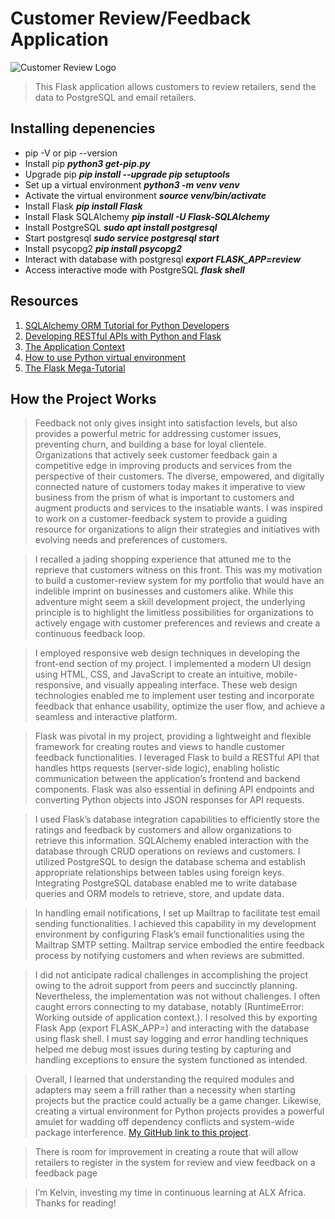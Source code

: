 # Customer Review/Feedback Application
![Customer Review Logo](https://previews.123rf.com/images/valentint/valentint1610/valentint161004490/65580547-customer-reviews-icon-internet-button-on-white-background.jpg)

> This Flask application allows customers to review retailers, send the data to PostgreSQL and email retailers.
## Installing depenencies
- pip -V or pip --version
- Install pip ***python3 get-pip.py***
- Upgrade pip ***pip install --upgrade pip setuptools***
- Set up a virtual environment ***python3 -m venv venv***
- Activate the virtual environment ***source venv/bin/activate***
- Install Flask ***pip install Flask***
- Install Flask SQLAlchemy ***pip install -U Flask-SQLAlchemy***
- Install PostgreSQL ***sudo apt install postgresql***
- Start postgresql ***sudo service postgresql start***
- Install psycopg2 ***pip install psycopg2***
- Interact with database with postgresql ***export FLASK_APP=review***
- Access interactive mode with PostgreSQL ***flask shell***

## Resources
1. [SQLAlchemy ORM Tutorial for Python Developers](https://auth0.com/blog/sqlalchemy-orm-tutorial-for-python-developers/)
2. [Developing RESTful APIs with Python and Flask](https://auth0.com/blog/developing-restful-apis-with-python-and-flask/)
3. [The Application Context](https://flask.palletsprojects.com/en/2.3.x/appcontext/)
4. [How to use Python virtual environment](https://stackoverflow.com/questions/35017160/how-to-use-virtualenv-with-python)
5. [The Flask Mega-Tutorial](https://blog.miguelgrinberg.com/post/the-flask-mega-tutorial-part-i-hello-world)

## How the Project Works
> Feedback not only gives insight into satisfaction levels, but also provides a powerful metric for addressing customer issues, preventing churn, and building a base for loyal clientele. Organizations that actively seek customer feedback gain a competitive edge in improving products and services from the perspective of their customers. The diverse, empowered, and digitally connected nature of customers today makes it imperative to view business from the prism of what is important to customers and augment products and services to the insatiable wants. I was inspired to work on a customer-feedback system to provide a guiding resource for organizations to align their strategies and initiatives with evolving needs and preferences of customers.

> I recalled a jading shopping experience that attuned me to the reprieve that customers witness on this front. This was my motivation to build a customer-review system for my portfolio that would have an indelible imprint on businesses and customers alike. While this adventure might seem a skill development project, the underlying principle is to highlight the limitless possibilities for organizations to actively engage with customer preferences and reviews and create a continuous feedback loop.

> I employed responsive web design techniques in developing the front-end section of my project. I implemented a modern UI design using HTML, CSS, and JavaScript to create an intuitive, mobile-responsive, and visually appealing interface. These web design technologies enabled me to implement user testing and incorporate feedback that enhance usability, optimize the user flow, and achieve a seamless and interactive platform.

> Flask was pivotal in my project, providing a lightweight and flexible framework for creating routes and views to handle customer feedback functionalities. I leveraged Flask to build a RESTful API that handles https requests (server-side logic), enabling holistic communication between the application’s frontend and backend components. Flask was also essential in defining API endpoints and converting Python objects into JSON responses for API requests.

> I used Flask’s database integration capabilities to efficiently store the ratings and feedback by customers and allow organizations to retrieve this information. SQLAlchemy enabled interaction with the database through CRUD operations on reviews and customers. I utilized PostgreSQL to design the database schema and establish appropriate relationships between tables using foreign keys. Integrating PostgreSQL database enabled me to write database queries and ORM models to retrieve, store, and update data.

> In handling email notifications, I set up Mailtrap to facilitate test email sending functionalities. I achieved this capability in my development environment by configuring Flask’s email functionalities using the Mailtrap SMTP setting. Mailtrap service embodied the entire feedback process by notifying customers and when reviews are submitted.

> I did not anticipate radical challenges in accomplishing the project owing to the adroit support from peers and succinctly planning.  Nevertheless, the implementation was not without challenges. I often caught errors connecting to my database, notably (RuntimeError: Working outside of application context.). I resolved this by exporting Flask App (export FLASK_APP=<filename>) and interacting with the database using flask shell. I must say logging and error handling techniques helped me debug most issues during testing by capturing and handling exceptions to ensure the system functioned as intended.

> Overall, I learned that understanding the required modules and adapters may seem a frill rather than a necessity when starting projects but the practice could actually be a game changer. Likewise, creating a virtual environment for Python projects provides a powerful amulet for wadding off dependency conflicts and system-wide package interference.
[My GitHub link to this project](https://github.com/BrianKvin/customer_review). 

> There is room for improvement in creating a route that will allow retailers to register in the system for review and view feedback on a feedback page

> I’m Kelvin, investing my time in continuous learning at ALX Africa.
> Thanks for reading!
